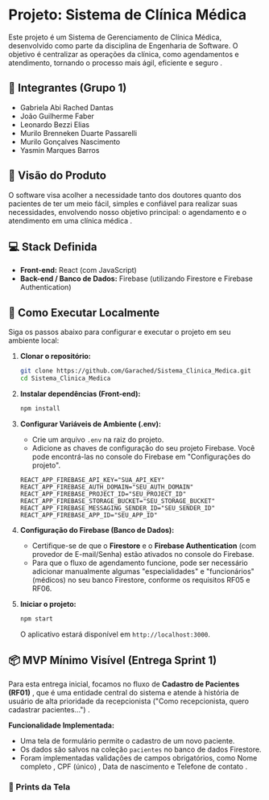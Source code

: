 # Projeto: Sistema de Clínica Médica

Este projeto é um Sistema de Gerenciamento de Clínica Médica, desenvolvido como parte da disciplina de Engenharia de Software. O objetivo é centralizar as operações da clínica, como agendamentos e atendimento, tornando o processo mais ágil, eficiente e seguro .

## 👥 Integrantes (Grupo 1) 

* Gabriela Abi Rached Dantas 
* João Guilherme Faber 
* Leonardo Bezzi Elias 
* Murilo Brenneken Duarte Passarelli 
* Murilo Gonçalves Nascimento 
* Yasmin Marques Barros 

## 🎯 Visão do Produto

O software visa acolher a necessidade tanto dos doutores quanto dos pacientes de ter um meio fácil, simples e confiável para realizar suas necessidades, envolvendo nosso objetivo principal: o agendamento e o atendimento em uma clínica médica .

## 💻 Stack Definida

* **Front-end:** React (com JavaScript)
* **Back-end / Banco de Dados:** Firebase (utilizando Firestore e Firebase Authentication)

## 🚀 Como Executar Localmente

Siga os passos abaixo para configurar e executar o projeto em seu ambiente local:

1.  **Clonar o repositório:**
    ```bash
    git clone https://github.com/Garached/Sistema_Clinica_Medica.git
    cd Sistema_Clinica_Medica
    ```

2.  **Instalar dependências (Front-end):**
    ```bash
    npm install
    ```

3.  **Configurar Variáveis de Ambiente (.env):**
    * Crie um arquivo `.env` na raiz do projeto.
    * Adicione as chaves de configuração do seu projeto Firebase. Você pode encontrá-las no console do Firebase em "Configurações do projeto".

    ```
    REACT_APP_FIREBASE_API_KEY="SUA_API_KEY"
    REACT_APP_FIREBASE_AUTH_DOMAIN="SEU_AUTH_DOMAIN"
    REACT_APP_FIREBASE_PROJECT_ID="SEU_PROJECT_ID"
    REACT_APP_FIREBASE_STORAGE_BUCKET="SEU_STORAGE_BUCKET"
    REACT_APP_FIREBASE_MESSAGING_SENDER_ID="SEU_SENDER_ID"
    REACT_APP_FIREBASE_APP_ID="SEU_APP_ID"
    ```

4.  **Configuração do Firebase (Banco de Dados):**
    * Certifique-se de que o **Firestore** e o **Firebase Authentication** (com provedor de E-mail/Senha) estão ativados no console do Firebase.
    * Para que o fluxo de agendamento funcione, pode ser necessário adicionar manualmente algumas "especialidades" e "funcionários" (médicos) no seu banco Firestore, conforme os requisitos RF05 e RF06.

5.  **Iniciar o projeto:**
    ```bash
    npm start
    ```
    O aplicativo estará disponível em `http://localhost:3000`.

## 📦 MVP Mínimo Visível (Entrega Sprint 1)

Para esta entrega inicial, focamos no fluxo de **Cadastro de Pacientes (RF01)** , que é uma entidade central do sistema e atende à história de usuário de alta prioridade da recepcionista ("Como recepcionista, quero cadastrar pacientes...") .

**Funcionalidade Implementada:**
* Uma tela de formulário permite o cadastro de um novo paciente.
* Os dados são salvos na coleção `pacientes` no banco de dados Firestore.
* Foram implementadas validações de campos obrigatórios, como Nome completo , CPF (único) , Data de nascimento e Telefone de contato .

### 📸 Prints da Tela

